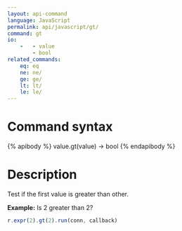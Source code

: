 ```yaml
---
layout: api-command 
language: JavaScript
permalink: api/javascript/gt/
command: gt 
io:
    -   - value
        - bool
related_commands:
    eq: eq
    ne: ne/
    ge: ge/
    lt: lt/
    le: le/
---
```


# Command syntax #

{% apibody %}
value.gt(value) &rarr; bool
{% endapibody %}

# Description #

Test if the first value is greater than other.

__Example:__ Is 2 greater than 2?

```js
r.expr(2).gt(2).run(conn, callback)
```


